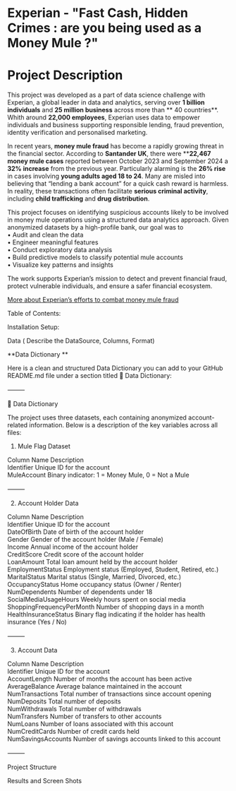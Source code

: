 # Experian - "Fast Cash, Hidden Crimes : are you being used as a Money Mule ?"


# Project Description 

This project was developed as a part of data science challenge with Experian, a global leader in data and analytics, serving over **1 billion individuals** and **25 million business** across more than ** 40 countries**. Whith around **22,000 employees**, Experian uses data to empower individuals and business supporting responsible lending, fraud prevention, identity verification and personalised marketing. 

In recent years, **money mule fraud** has become a rapidly growing threat in the financial sector. According to **Santander UK**, there were ****22,467 money mule cases** reported between October 2023 and September 2024 a **32% increase** from the previous year. Particularly alarming is the **26% rise** in cases involving **young adults aged 18 to 24**. Many are misled into believing that “lending a bank account” for a quick cash reward is harmless. In reality, these transactions often facilitate **serious criminal activity**, including **child trafficking** and **drug distribution**.

This project focuses on identifying suspicious accounts likely to be involved in money mule operations using a structured data analytics approach. Given anonymized datasets by a high-profile bank, our goal was to  
•	Audit and clean the data  
•	Engineer meaningful features  
•	Conduct exploratory data analysis    
•	Build predictive models to classify potential mule accounts   
•	Visualize key patterns and insights    

The work supports Experian’s mission to detect and prevent financial fraud, protect vulnerable individuals, and ensure a safer financial ecosystem.   



[More about Experian’s efforts to combat money mule fraud](https://www.experianplc.com/newsroom/press-releases/2023/experian-launches-new-service-to-prevent-money-mule-account-fraud)





Table of Contents: 








Installation Setup: 




Data ( Describe the DataSource, Columns, Format) 

**Data Dictionary **

Here is a clean and structured Data Dictionary you can add to your GitHub README.md file under a section titled 📘 Data Dictionary:

⸻

📘 Data Dictionary

The project uses three datasets, each containing anonymized account-related information. Below is a description of the key variables across all files:  

1. Mule Flag Dataset  

Column Name	Description  
Identifier	Unique ID for the account  
MuleAccount	Binary indicator: 1 = Money Mule, 0 = Not a Mule       


⸻

2. Account Holder Data  

Column Name	Description   
Identifier	Unique ID for the account   
DateOfBirth	Date of birth of the account holder   
Gender	Gender of the account holder (Male / Female)  
Income	Annual income of the account holder  
CreditScore	Credit score of the account holder  
LoanAmount	Total loan amount held by the account holder  
EmploymentStatus	Employment status (Employed, Student, Retired, etc.)  
MaritalStatus	Marital status (Single, Married, Divorced, etc.)  
OccupancyStatus	Home occupancy status (Owner / Renter)  
NumDependents	Number of dependents under 18  
SocialMediaUsageHours	Weekly hours spent on social media  
ShoppingFrequencyPerMonth	Number of shopping days in a month  
HealthInsuranceStatus	Binary flag indicating if the holder has health insurance (Yes / No)     

⸻   

3. Account Data   

Column Name	Description   
Identifier	Unique ID for the account   
AccountLength	Number of months the account has been active   
AverageBalance	Average balance maintained in the account   
NumTransactions	Total number of transactions since account opening   
NumDeposits	Total number of deposits    
NumWithdrawals	Total number of withdrawals  
NumTransfers	Number of transfers to other accounts   
NumLoans	Number of loans associated with this account   
NumCreditCards	Number of credit cards held   
NumSavingsAccounts	Number of savings accounts linked to this account   


⸻


Project Structure 






Results and Screen Shots 





